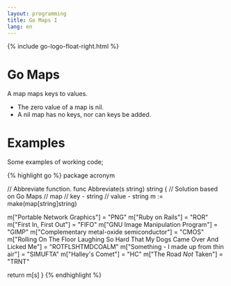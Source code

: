 ```yaml
---
layout: programming
title: Go Maps I
lang: en
---
```

{% include go-logo-float-right.html %}

# Go Maps

A map maps keys to values.

* The zero value of a map is nil. 
* A nil map has no keys, nor can keys be added.

# Examples

Some examples of working code;

{% highlight go %}
package acronym

// Abbreviate function.
func Abbreviate(s string) string {
  // Solution based on Go Maps
  // map
  //   key   - string
  //   value - string
  m := make(map[string]string)

  m["Portable Network Graphics"] = "PNG"
  m["Ruby on Rails"] = "ROR"
  m["First In, First Out"] = "FIFO"
  m["GNU Image Manipulation Program"] = "GIMP"
  m["Complementary metal-oxide semiconductor"] = "CMOS"
  m["Rolling On The Floor Laughing So Hard That My Dogs Came Over And Licked Me"] = "ROTFLSHTMDCOALM"
  m["Something - I made up from thin air"] = "SIMUFTA"
  m["Halley's Comet"] = "HC"
  m["The Road _Not_ Taken"] = "TRNT"

  return m[s]
}
{% endhighlight %}
